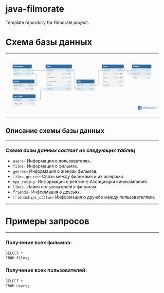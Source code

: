 # java-filmorate
Template repository for Filmorate project.

# Схема базы данных 
***
![text](erDiargam_V2.png)
***

## Описание схемы базы данных
***
### ***Схема базы данных состоит их следующих таблиц***
* `users`- Информация о пользователях.
* `films`- Информация о фильмах.
* `genres`- Информация о жанрах фильмов.
* `films_genres`- Связи между фильмами и их жанрами.
* `mpa_rating`- Информация о рейтинге Ассоциации кинокомпаний.
* `likes`- Лайки пользователей к фильмам.
* `friends`- Информация о друзьях.
* `friendships_status`- Информация о дружбе между пользователями.
***

# Примеры запросов
***
### Получение всех фильмов:
```
SELECT *
FROM Films;
```

### Получение всех пользователей:
```
SELECT * 
FROM Users;
```